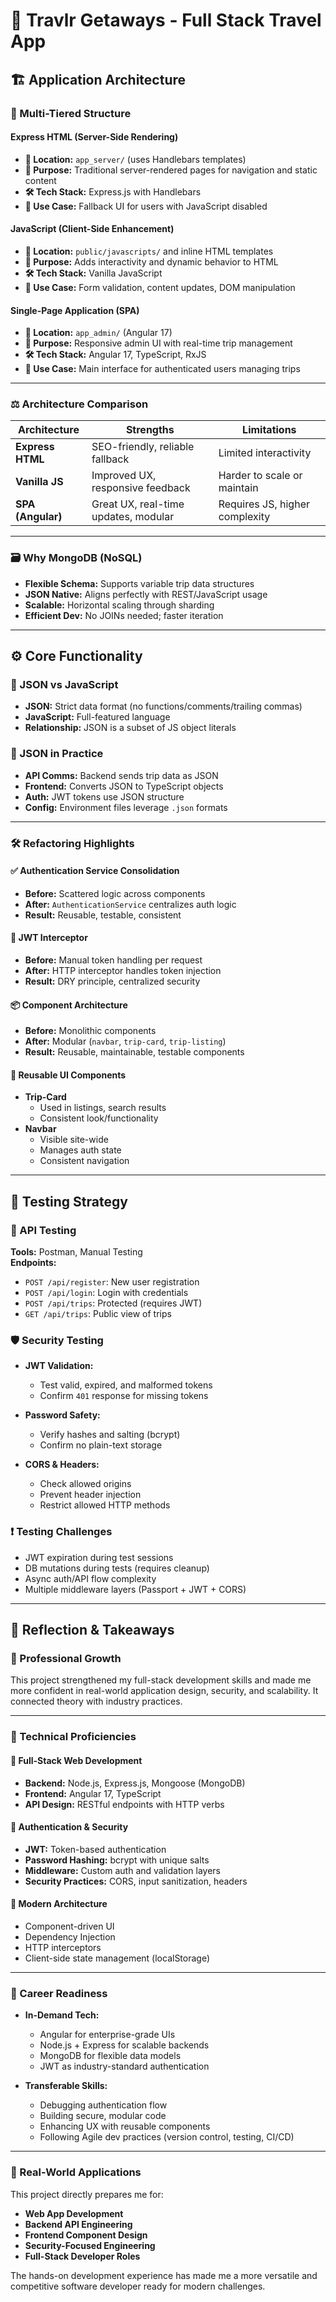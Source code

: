 # 🧳 Travlr Getaways - Full Stack Travel App

## 🏗️ Application Architecture

### 🧩 Multi-Tiered Structure

#### **Express HTML (Server-Side Rendering)**
- **📂 Location:** `app_server/` (uses Handlebars templates)
- **🎯 Purpose:** Traditional server-rendered pages for navigation and static content
- **🛠️ Tech Stack:** Express.js with Handlebars
- **📌 Use Case:** Fallback UI for users with JavaScript disabled

#### **JavaScript (Client-Side Enhancement)**
- **📂 Location:** `public/javascripts/` and inline HTML templates
- **🎯 Purpose:** Adds interactivity and dynamic behavior to HTML
- **🛠️ Tech Stack:** Vanilla JavaScript
- **📌 Use Case:** Form validation, content updates, DOM manipulation

#### **Single-Page Application (SPA)**
- **📂 Location:** `app_admin/` (Angular 17)
- **🎯 Purpose:** Responsive admin UI with real-time trip management
- **🛠️ Tech Stack:** Angular 17, TypeScript, RxJS
- **📌 Use Case:** Main interface for authenticated users managing trips

---

### ⚖️ Architecture Comparison

| Architecture     | Strengths                              | Limitations                            |
|------------------|----------------------------------------|-----------------------------------------|
| **Express HTML** | SEO-friendly, reliable fallback        | Limited interactivity                   |
| **Vanilla JS**   | Improved UX, responsive feedback       | Harder to scale or maintain             |
| **SPA (Angular)**| Great UX, real-time updates, modular   | Requires JS, higher complexity          |

---

### 🗃️ Why MongoDB (NoSQL)

- **Flexible Schema:** Supports variable trip data structures
- **JSON Native:** Aligns perfectly with REST/JavaScript usage
- **Scalable:** Horizontal scaling through sharding
- **Efficient Dev:** No JOINs needed; faster iteration

---

## ⚙️ Core Functionality

### 🔄 JSON vs JavaScript
- **JSON:** Strict data format (no functions/comments/trailing commas)
- **JavaScript:** Full-featured language
- **Relationship:** JSON is a subset of JS object literals

### 🧱 JSON in Practice
- **API Comms:** Backend sends trip data as JSON
- **Frontend:** Converts JSON to TypeScript objects
- **Auth:** JWT tokens use JSON structure
- **Config:** Environment files leverage `.json` formats

---

### 🛠️ Refactoring Highlights

#### ✅ Authentication Service Consolidation
- **Before:** Scattered logic across components
- **After:** `AuthenticationService` centralizes auth logic
- **Result:** Reusable, testable, consistent

#### 🔐 JWT Interceptor
- **Before:** Manual token handling per request
- **After:** HTTP interceptor handles token injection
- **Result:** DRY principle, centralized security

#### 📦 Component Architecture
- **Before:** Monolithic components
- **After:** Modular (`navbar`, `trip-card`, `trip-listing`)
- **Result:** Reusable, maintainable, testable components

#### 🔄 Reusable UI Components
- **Trip-Card**
  - Used in listings, search results
  - Consistent look/functionality
- **Navbar**
  - Visible site-wide
  - Manages auth state
  - Consistent navigation

---

## 🧪 Testing Strategy

### 🧫 API Testing

**Tools:** Postman, Manual Testing  
**Endpoints:**
- `POST /api/register`: New user registration
- `POST /api/login`: Login with credentials
- `POST /api/trips`: Protected (requires JWT)
- `GET /api/trips`: Public view of trips

### 🛡️ Security Testing

- **JWT Validation:**
  - Test valid, expired, and malformed tokens
  - Confirm `401` response for missing tokens

- **Password Safety:**
  - Verify hashes and salting (bcrypt)
  - Confirm no plain-text storage

- **CORS & Headers:**
  - Check allowed origins
  - Prevent header injection
  - Restrict allowed HTTP methods

### ❗ Testing Challenges

- JWT expiration during test sessions
- DB mutations during tests (requires cleanup)
- Async auth/API flow complexity
- Multiple middleware layers (Passport + JWT + CORS)

---

## 🤔 Reflection & Takeaways

### 🚀 Professional Growth

This project strengthened my full-stack development skills and made me more confident in real-world application design, security, and scalability. It connected theory with industry practices.

---

### 🧠 Technical Proficiencies

#### 🧱 Full-Stack Web Development
- **Backend:** Node.js, Express.js, Mongoose (MongoDB)
- **Frontend:** Angular 17, TypeScript
- **API Design:** RESTful endpoints with HTTP verbs

#### 🔐 Authentication & Security
- **JWT:** Token-based authentication
- **Password Hashing:** bcrypt with unique salts
- **Middleware:** Custom auth and validation layers
- **Security Practices:** CORS, input sanitization, headers

#### 🧩 Modern Architecture
- Component-driven UI
- Dependency Injection
- HTTP interceptors
- Client-side state management (localStorage)

---

### 💼 Career Readiness

- **In-Demand Tech:**
  - Angular for enterprise-grade UIs
  - Node.js + Express for scalable backends
  - MongoDB for flexible data models
  - JWT as industry-standard authentication

- **Transferable Skills:**
  - Debugging authentication flow
  - Building secure, modular code
  - Enhancing UX with reusable components
  - Following Agile dev practices (version control, testing, CI/CD)

---

### 🔮 Real-World Applications

This project directly prepares me for:
- **Web App Development**
- **Backend API Engineering**
- **Frontend Component Design**
- **Security-Focused Engineering**
- **Full-Stack Developer Roles**

The hands-on development experience has made me a more versatile and competitive software developer ready for modern challenges.
